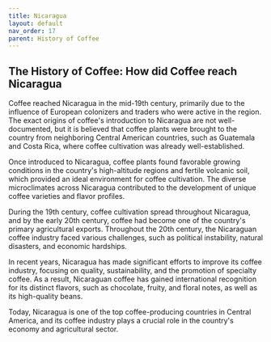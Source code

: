 ```yaml
---
title: Nicaragua
layout: default
nav_order: 17
parent: History of Coffee
---
```


## The History of Coffee: How did Coffee reach Nicaragua
Coffee reached Nicaragua in the mid-19th century, primarily due to the influence of European colonizers and traders who were active in the region. The exact origins of coffee's introduction to Nicaragua are not well-documented, but it is believed that coffee plants were brought to the country from neighboring Central American countries, such as Guatemala and Costa Rica, where coffee cultivation was already well-established.

Once introduced to Nicaragua, coffee plants found favorable growing conditions in the country's high-altitude regions and fertile volcanic soil, which provided an ideal environment for coffee cultivation. The diverse microclimates across Nicaragua contributed to the development of unique coffee varieties and flavor profiles.

During the 19th century, coffee cultivation spread throughout Nicaragua, and by the early 20th century, coffee had become one of the country's primary agricultural exports. Throughout the 20th century, the Nicaraguan coffee industry faced various challenges, such as political instability, natural disasters, and economic hardships.

In recent years, Nicaragua has made significant efforts to improve its coffee industry, focusing on quality, sustainability, and the promotion of specialty coffee. As a result, Nicaraguan coffee has gained international recognition for its distinct flavors, such as chocolate, fruity, and floral notes, as well as its high-quality beans.

Today, Nicaragua is one of the top coffee-producing countries in Central America, and its coffee industry plays a crucial role in the country's economy and agricultural sector.


